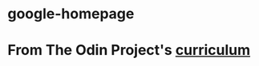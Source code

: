 # google-homepage
# From The Odin Project's [curriculum](http://www.theodinproject.com/web-development-101/html-css)